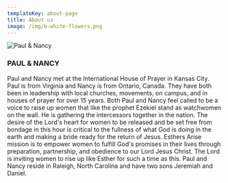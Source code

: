 ```yaml
---
templateKey: about-page
title: About us
image: /img/b-white-flowers.png
---
```

![Paul & Nancy](/img/paulandnancy.jpeg "Paul & Nancy")

### PAUL & NANCY

Paul and Nancy met at the International House of Prayer in Kansas City. Paul is from Virginia and Nancy is from Ontario, Canada. They have both been in leadership with local churches, movements, on campus, and in houses of prayer for over 15 years.   Both Paul and Nancy feel called to be a voice to raise up women that like the prophet Ezekiel  stand as watchwomen on the wall.  He is gathering the intercessors together in the nation.   The desire of the Lord's heart for women to be released and be set free from bondage in this hour is critical to the fullness of what God is doing in the earth and making a bride ready for the return of Jesus.   Esthers Arise mission is to empower women to fulfill God's promises in their lives through preparation, partnership, and obedience to our Lord Jesus Christ.  The Lord is inviting women to rise up like Esther for such a time as this.   Paul and Nancy reside in Raleigh, North Carolina and have two sons Jeremiah and Daniel.
